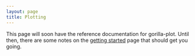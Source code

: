 ```yaml
---
layout: page
title: Plotting
---
```


This page will soon have the reference documentation for gorilla-plot. Until then, there are some notes on the
[getting started](/start.html) page that should get you going.